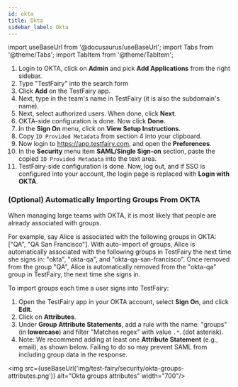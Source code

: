 ```yaml
---
id: okta
title: Okta
sidebar_label: Okta 
---
```


import useBaseUrl from '@docusaurus/useBaseUrl';
import Tabs from '@theme/Tabs';
import TabItem from '@theme/TabItem';

1. Login to OKTA, click on **Admin** and pick **Add Applications** from the right sidebar.
1. Type "TestFairy" into the search form
1. Click **Add** on the TestFairy app.
1. Next, type in the team's name in TestFairy (it is also the subdomain's name).
1. Next, select authorized users. When done, click **Next**.
1. OKTA-side configuration is done. Now click **Done**.
1. In the **Sign On** menu, click on **View Setup Instructions**.
1. Copy `ID Provided Metadata` from section 4 into your clipboard.
1. Now login to https://app.testfairy.com, and open the **Preferences**.
1. In the **Security** menu item **SAML/Single Sign-on** section, paste the copied `ID Provided Metadata` into the text area.
1. TestFairy-side configuration is done.
   Now, log out, and if SSO is configured into your account, the login page is replaced with **Login with OKTA**.

### (Optional) Automatically Importing Groups From OKTA

When managing large teams with OKTA, it is most likely that people are already associated with groups.

For example, say Alice is associated with the following groups in OKTA: ["QA", "QA San Francisco"]. With auto-import of groups, Alice is automatically associated with the following groups in TestFairy the next time she signs in: "okta", "okta-qa", and "okta-qa-san-francisco". Once removed from the group "QA", Alice is automatically removed from the "okta-qa" group in TestFairy, the next time she signs in.

To import groups each time a user signs into TestFairy:

1. Open the TestFairy app in your OKTA account, select **Sign On**, and click **Edit**.
1. Click on **Attributes**.
1. Under **Group Attribute Statements**, add a rule with the name: "groups" (in **lowercase**) and filter "Matches regex" with value `.*`. (dot asterisk).
1. Note: We recommend adding at least one **Attribute Statement** (e.g., email), as shown below. Failing to do so may prevent SAML from including group data in the response. 

<img src={useBaseUrl('img/test-fairy/security/okta-groups-attributes.png')} alt="Okta groups attributes" width="700"/>

